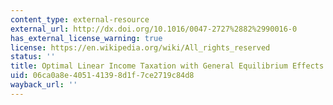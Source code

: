 ```yaml
---
content_type: external-resource
external_url: http://dx.doi.org/10.1016/0047-2727%2882%2990016-0
has_external_license_warning: true
license: https://en.wikipedia.org/wiki/All_rights_reserved
status: ''
title: Optimal Linear Income Taxation with General Equilibrium Effects on Wages
uid: 06ca0a8e-4051-4139-8d1f-7ce2719c84d8
wayback_url: ''
---
```

